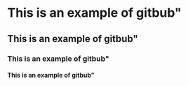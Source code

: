 # This is an example of gitbub"
## This is an example of gitbub"
### This is an example of gitbub"
#### This is an example of gitbub"
